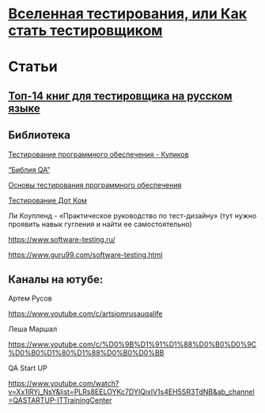 
# [Вселенная тестирования, или Как стать тестировщиком](/TestingBegin/README.md)


# Статьи 

## [Топ-14 книг для тестировщика на русском языке](https://habr.com/ru/articles/793822/)

## Библиотека

[Тестирование программного обеспечения - Куликов](https://svyatoslav.biz/software_testing_book/)

[“Библия QA”](https://vladislaveremeev.gitbook.io/qa_bible)

[Основы тестирования программного обеспечения](/Lib/methodics.pdf)

[Тестирование Дот Ком](/Lib/testirovanie_dot-com.pdf)

Ли Коупленд -  «Практическое руководство по тест-дизайну» (тут нужно проявить навык гугления и найти ее самостоятельно)

https://www.software-testing.ru/

https://www.guru99.com/software-testing.html

## Каналы на ютубе:

Артем Русов

https://www.youtube.com/c/artsiomrusauqalife

Леша Маршал

https://www.youtube.com/c/%D0%9B%D1%91%D1%88%D0%B0%D0%9C%D0%B0%D1%80%D1%88%D0%B0%D0%BB

QA Start UP

https://www.youtube.com/watch?v=Xx1lRYj_NsY&list=PLRs8EELOYKc7DYIQixlV1s4EH5SR3TdNB&ab_channel=QASTARTUP-ITTrainingCenter